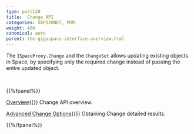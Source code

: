 ```yaml
---
type: post120
title:  Change API
categories: XAP120NET, PRM
weight: 400
canonical: auto
parent: the-gigaspace-interface-overview.html
---
```



The `ISpaceProxy.Change` and the `ChangeSet` allows updating existing objects in Space, by specifying only the required change instead of passing the entire updated object.




<br>

{{%fpanel%}}

[Overview](./change-api.html){{<wbr>}}
Change API overview.

[Advanced Change Options](./change-api-advanced.html){{<wbr>}}
Obtaining Change detailed results.

{{%/fpanel%}}
